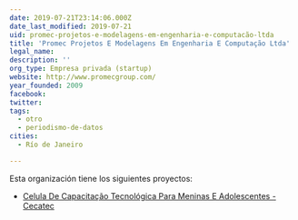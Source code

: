 ```yaml
---
date: 2019-07-21T23:14:06.000Z
date_last_modified: 2019-07-21
uid: promec-projetos-e-modelagens-em-engenharia-e-computacão-ltda
title: 'Promec Projetos E Modelagens Em Engenharia E Computação Ltda'
legal_name: 
description: ''
org_type: Empresa privada (startup)
website: http://www.promecgroup.com/
year_founded: 2009
facebook: 
twitter: 
tags:
  - otro
  - periodismo-de-datos
cities: 
  - Río de Janeiro

---
```


Esta organización tiene los siguientes proyectos:

- [Celula De Capacitação Tecnológica Para Meninas E Adolescentes - Cecatec](/proyectos/celula-de-capacitacão-tecnologica-para-meninas-e-adolescentes-cecatec)
